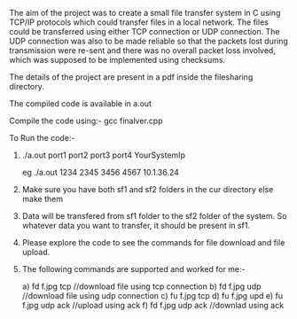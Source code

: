 The aim of the project was to create a small file transfer system in C using TCP/IP protocols which could transfer files in a local network. The files could be transferred using either TCP connection or UDP connection. The UDP connection was also to be made reliable so that the packets lost during transmission were re-sent and there was no overall packet loss involved, which was supposed to be implemented using checksums.


The details of the project are present in a pdf inside the filesharing directory.

The compiled code is available in a.out

Compile the code using:- gcc finalver.cpp

To Run the code:-

1. ./a.out port1 port2 port3 port4 YourSystemIp 
	
	eg ./a.out 1234 2345 3456 4567 10.1.36.24

2. Make sure you have both sf1 and sf2 folders in the cur directory else make them

3. Data will be transfered from sf1 folder to the sf2 folder of the system. So whatever data you want to transfer, it should be present in sf1.

4. Please explore the code to see the commands for file download and file upload.

5. The following commands are supported and worked for me:-

	a) fd f.jpg tcp //download file using tcp connection
	b) fd f.jpg udp //download file using udp connection
	c) fu f.jpg tcp
	d) fu f.jpg upd
	e) fu f.jpg udp ack //upload using ack
	f) fd f.jpg udp ack //downlad using ack
